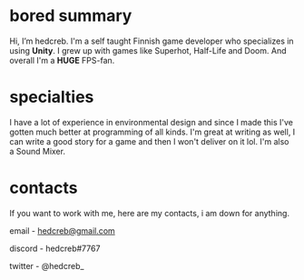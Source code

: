 # bored summary
Hi, I’m hedcreb. I'm a self taught Finnish game developer who specializes in using
**Unity**. I grew up with games like Superhot, Half-Life and Doom. And overall I'm a **HUGE** FPS-fan. 
# specialties
I have a lot of experience in environmental design and since I made this I've gotten much better at programming of all kinds. 
I'm great at writing as well, I can write a good story for a game and then I won't deliver on it lol. I'm also a Sound Mixer.
# contacts
If you want to work with me, here are my contacts, i am down for anything.

email - hedcreb@gmail.com

discord - hedcreb#7767

twitter - @hedcreb_
